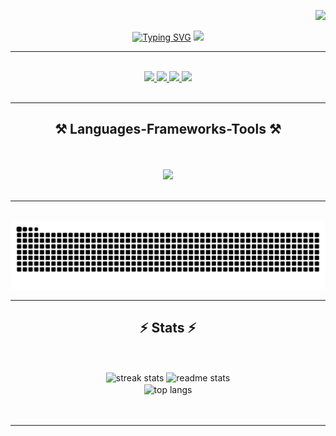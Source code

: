 <p align="right">
    <img src="https://visitor-badge.laobi.icu/badge?page_id=shohabbosusmanov.shohabbosusmanov" />
</p>

<p align="center">
    <span> <a href="https://git.io/typing-svg"><img src="https://readme-typing-svg.herokuapp.com?font=Fira+Code&size=26&duration=4000&pause=1000&color=14F792&center=true&vCenter=true&width=500&height=60&lines=Hi+There!+%F0%9F%91%8B;+I'm+Shohabbos+Usmanov!;" alt="Typing SVG" /></a> </span>
    <span> <img src = "https://media.licdn.com/dms/image/D4D12AQHGG4J6b6OmyQ/article-cover_image-shrink_720_1280/0/1709674937953?e=2147483647&v=beta&t=D46aQMTStnlCf7s6GPq67PFXzmWSTtPoQRtH60tacuo" width="150" /> </span>
</p>
<hr/>

<br/>
<div class="logo" align="center" > 
  <a href="mailto:shohabbosusmanov@gmail.com">
    <img src="https://img.shields.io/badge/Gmail-333333?style=for-the-badge&logo=gmail&logoColor=red" />
  </a>
  <a href="https://leetcode.com/u/usman0v/" target="_blank">
     <img src="https://img.shields.io/badge/Leetcode-FF5722?style=for-the-badge&logo=leetcode&logoColor=white" target="_blank" />
  </a>
  <a href="https://linkedin.com/in/usmaanov" target="_blank">
    <img src="https://img.shields.io/badge/LinkedIn-0077B5?style=for-the-badge&logo=linkedin&logoColor=white" target="_blank" />
  </a>
  <a href="https://t.me/Usman0vSh" target="_blank">
     <img src="https://img.shields.io/badge/Telegram-0077B5?style=for-the-badge&logo=telegram&logoColor=white" target="_blank" />
  </a>
</div>
<br/>
<hr/>
<h2 align="center">⚒️ Languages-Frameworks-Tools ⚒️</h2>
<br/><br/>
<div align="center">
    <img src="https://skillicons.dev/icons?i=vscode,github,python,javascript,html,css,nodejs,postgresql,mongodb" />
</div>
<br/>

<hr/>

<div align="center">
  
  <br>
  <img alt="snake eating my contributions" src="https://raw.githubusercontent.com/shohabbosusmanov/shohabbosusmanov/output/github-contribution-grid-snake.svg" />
  
</div>


<hr/>

<h2 align="center">⚡ Stats ⚡</h2>
<br/>
<br/>
<div align=center>
  <img width=412 src="https://github-readme-streak-stats-salesp07.vercel.app/?user=shohabbosusmanov&count_private=true&theme=react&border_radius=10" alt="streak stats"/>
  <img width=390 src="https://github-readme-stats.vercel.app/api?username=shohabbosusmanov&count_private=true&show_icons=true&theme=react&rank_icon=github&border_radius=10" alt="readme stats" />
  <br/>
  <img width=390 align="center" src="https://github-readme-stats.vercel.app/api/top-langs/?username=shohabbosusmanov&hide=HTML&langs_count=8&layout=compact&theme=react&border_radius=10&size_weight=0.5&count_weight=0.5&exclude_repo=github-readme-stats" alt="top langs" />
</div>
<br/>

<br/>

<hr/>

